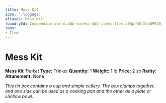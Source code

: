 ```yaml
---
title: Mess Kit
icon: ':luggage:'
aliases: Mess Kit
foundryId: Compendium.world.ddb-eureka-ddb-items.Item.z5Spr66fSJnGPRJD
tags:
- Item
---
```


# Mess Kit

**Mess Kit**
_Trinket_
**Type:** Trinket
**Quantity:** 1
**Weight:** 1 lb
**Price:** 2 sp
**Rarity:** 
**Attunement:** None

*This tin box contains a cup and simple cutlery. The box clamps together, and one side can be used as a cooking pan and the other as a plate or shallow bowl.*